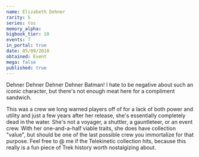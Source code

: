 ```yaml
---
name: Elizabeth Dehner
rarity: 5
series: tos
memory_alpha:
bigbook_tier: 10
events: 7
in_portal: true
date: 05/09/2018
obtained: Event
mega: false
published: true
---
```


Dehner Dehner Dehner Dehner Batman! I hate to be negative about such an iconic character, but there's not enough meat here for a compliment sandwich.

This was a crew we long warned players off of for a lack of both power and utility and just a few years after her release, she's essentially completely dead in the water. She's not a voyager, a shuttler, a gauntleteer, or an event crew. With her one-and-a-half viable traits, she does have collection "value", but should be one of the last possible crew you immortalize for that purpose. Feel free to @ me if the Telekinetic collection hits, because this really is a fun piece of Trek history worth nostalgizing about.
